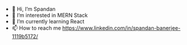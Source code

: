 - 👋 Hi, I’m Spandan
- 👀 I’m interested in MERN Stack
- 🌱 I’m currently learning React 
- 📫 How to reach me https://www.linkedin.com/in/spandan-banerjee-1119b5172/

<!---
- 💞️ I’m looking to collaborate on ...
sb007ty/sb007ty is a ✨ special ✨ repository because its `README.md` (this file) appears on your GitHub profile.
You can click the Preview link to take a look at your changes.
--->
